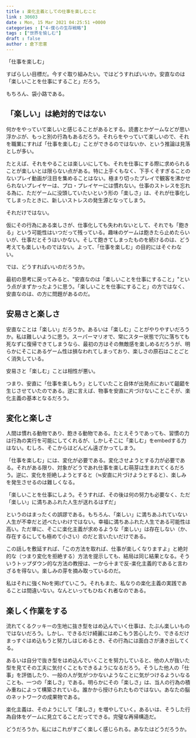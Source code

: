```yaml
---
title : 楽化主義としての仕事を楽しむこと
link : 30603
date : Mon, 15 Mar 2021 04:25:51 +0000
categories : ["4-僕らの生存戦略"]
tags : ["世界を愉しむ"]
draft : false
author : 倉下忠憲
---
```


「仕事を楽しむ」

すばらしい目標だ。今すぐ取り組みたい。ではどうすればいいか。安直なのは「楽しいことを仕事にすること」だろう。

もちろん、袋小路である。

<h2>「楽しい」は絶対的ではない</h2>

何かをやっていて楽しいと感じることがあるとする。読書とかゲームなどが思い浮かぶが、もっと別の行為もあるだろう。それらをやっていて楽しいので、それを職業にすれば「仕事を楽しむ」ことができるのではないか、という推論は見落としが多い。

たとえば、それをやることは楽しいにしても、それを仕事にする際に求められることが楽しいとは限らない点がある。特に上手くもなく、下手くそすぎることのないプレイ動画が注目を集めることはない。極まり切ったプレイで観客を沸かせられないプレイヤーは、プロ・プレイヤーには慣れない。仕事のストレスを忘れる為に、ただゲームに没頭していたいという形の「楽しさ」は、それが仕事化してしまったときに、新しいストレスの発生源となってしまう。

それだけではない。

仮にその行為にある楽しさが、仕事化しても失われないとして、それでも「飽きる」という可能性はいつだって残っている。趣味のゲームは飽きたら止めたらいいが、仕事だとそうはいかない。そして飽きてしまったものを続けるのは、どう考えても楽しいものではない。よって、「仕事を楽しむ」の目的にはそぐわない。

では、どうすればいいのだろうか。

最初の思考に戻ってみると、"安直なのは「楽しいことを仕事にすること」"という点がまずかったように思う。「楽しいことを仕事にすること」の方ではなく、安直なのは、の方に問題があるのだ。

<h2>安易さと楽しさ</h2>

安直なことは「楽しい」だろうか。あるいは「楽しむ」ことがやりやすいだろうか。私は難しいように思う。スーパーマリオで、常にスター状態で穴に落ちても死なずに復帰できてしまうなら、最初の方はその無敵感を楽しめるだろうが、明らかにそこにあるゲーム性は損なわれてしまっており、楽しさの原石はことごとく消失している。

安易さと「楽しむ」ことは相性が悪い。

つまり、安直に「仕事を楽しもう」としていたこと自体が出発点において齟齬を生じさせていたのである。逆に言えば、物事を安直に片づけないことこそが、楽化主義の基本となるだろう。

<h2>変化と楽しさ</h2>

人間は慣れる動物であり、飽きる動物である。たとえそうであっても、習慣の力は行為の実行を可能にしてくれるが、しかしそこに「楽しむ」をembedする力はない。むしろ、そこからはどんどん遠ざかってしまう。

「仕事を楽しむ」には、変化が必要である。変化させようとする力が必要である。それがある限り、対象がどうであれ仕事を楽しむ萌芽は生まれてくるだろう。逆に、変化を拒絶しようとすると（≒安直に片づけようとすると）、楽しみを発生させるのは難しくなる。

「楽しいことを仕事にしよう。そうすれば、その後は何の努力も必要なく、ただ「楽しい」に満ちあふれた人生が送れるはずだ」

というのはまったくの誤謬である。もちろん、「楽しい」に満ちあふれていない人生が不幸だと述べたいわけではない。幸福に満ちあふれた人生である可能性は高い。ただ単に、そこに楽化主義が求めるような「楽しい」は存在しない（か、存在するにしても極めて小さい）のだと言いたいだけである。

この話しを敷延すれば、「この方法を取れば、仕事が楽しくなりますよ」と絶対的な（つまり変化を拒絶する）方法を提示しても、結局は同じ結果となる。そういうトップダウン的な方法の教授は、一から十まで反-楽化主義的であると言わざるを得ない。楽しみの芽を摘み取っているのだ。

私はそれに強くNoを掲げていこう。それもまた、私なりの楽化主義の実践であることは間違いない。なんといってもひねくれ者なのである。

<h2>楽しく作業をする</h2>

流れてくるクッキーの生地に抜き型をはめ込んでいく仕事は、たぶん楽しいものではないだろう。しかし、できるだけ綺麗にはめこもう苦心したり、できるだけまっすぐはめ込もうと努力しはじめるとき、その行為には面白さが湧き出してくる。

あるいは自分で抜き型をはめ込んでいくことを努力していると、他の人が抜いた型を見てその工夫に気付くこともできるようになるだろう。そうした他人の「仕事」を評価したり、一般の人が気がつかないようなことに気がつけるよういなることも、一つの「楽しさ」である。明らかにその「楽しさ」は、当人の行為の積み重ねによって構築されている。誰かから授けられたものではない。あなたの脳のネットワークの成果物である。

楽化主義は、そのようにして「楽しさ」を増やしていく。あるいは、そうした行為自体をゲームに見立てることだってできる。完璧な再帰構造だ。

どうだろうか。私にはこれがすごく楽しく感じられる。あなたはどうだろうか。

